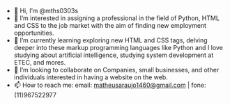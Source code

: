 - 👋 Hi, I’m @mths0303s
- 👀 I’m interested in assigning a professional in the field of Python, HTML and CSS to the job market with the aim of finding new employment opportunities.
- 🌱 I’m currently learning exploring new HTML and CSS tags, delving deeper into these markup programming languages ​​like Python and I love studying about 
 artificial intelligence, studying system development at ETEC, and mores.
- 💞️ I’m looking to collaborate on Companies, small businesses, and other individuals interested in having a website on the web.
- 📫 How to reach me: email: matheusaraujo1460@gmail.com | fone: (11)967522977

<!---
mths0303s/mths0303s is a ✨ special ✨ repository because its `README.md` (this file) appears on your GitHub profile.
You can click the Preview link to take a look at your changes.
--->
